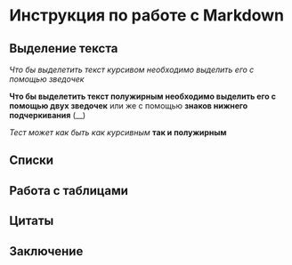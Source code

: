 # Инструкция по работе с Markdown

## Выделение  текста

*Что бы выделетить  текст  курсивом необходимо  выделить  его  с помощью зведочек*

**Что бы выделетить  текст  полужирным необходимо  выделить  его  с помощью двух зведочек**  или же  с помощью   __знаков нижнего подчеркивания__  (__)

_Тест  может  как быть как курсивным_  **так и полужирным**


## Списки

## Работа с таблицами

## Цитаты

## Заключение